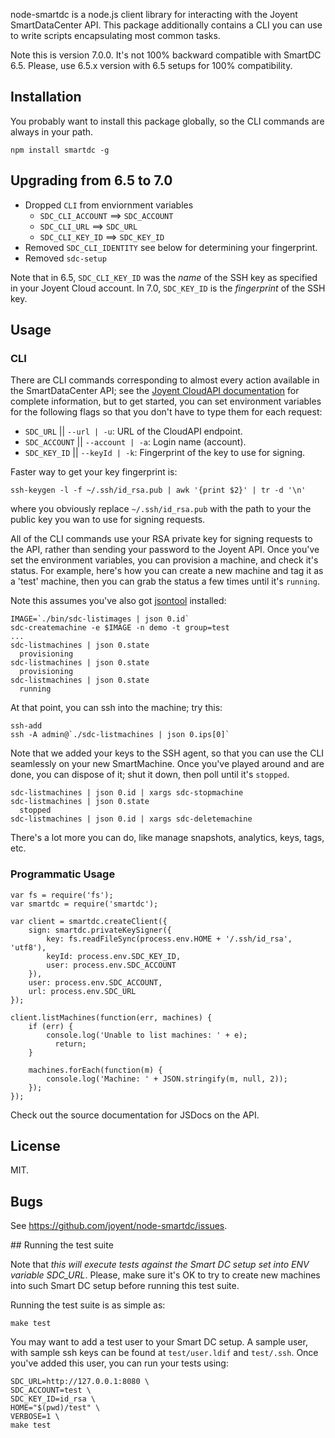 node-smartdc is a node.js client library for interacting with the Joyent
SmartDataCenter API.  This package additionally contains a CLI you can use
to write scripts encapsulating most common tasks.

Note this is version 7.0.0. It's not 100% backward compatible with
SmartDC 6.5. Please, use 6.5.x version with 6.5 setups for 100% compatibility.

## Installation

You probably want to install this package globally, so the CLI commands are
always in your path.

    npm install smartdc -g

## Upgrading from 6.5 to 7.0

* Dropped `CLI` from enviornment variables
    * `SDC_CLI_ACCOUNT` ==> `SDC_ACCOUNT`
    * `SDC_CLI_URL` ==> `SDC_URL`
    * `SDC_CLI_KEY_ID` ==> `SDC_KEY_ID`
* Removed `SDC_CLI_IDENTITY` see below for determining your fingerprint.
* Removed `sdc-setup`

Note that in 6.5, `SDC_CLI_KEY_ID` was the _name_ of the SSH key as specified in
your Joyent Cloud account. In 7.0, `SDC_KEY_ID` is the _fingerprint_ of the SSH key.


## Usage

### CLI

There are CLI commands corresponding to almost every action available in the
SmartDataCenter API; see the
[Joyent CloudAPI documentation](http://apidocs.joyent.com/cloudapi/) for
complete information, but to get started, you can set environment variables for
the following flags so that you don't have to type them for each request:

* `SDC_URL` || `--url | -u`: URL of the CloudAPI endpoint.
* `SDC_ACCOUNT` || `--account | -a`: Login name (account).
* `SDC_KEY_ID` || `--keyId | -k`: Fingerprint of the key to use for signing.

Faster way to get your key fingerprint is:

    ssh-keygen -l -f ~/.ssh/id_rsa.pub | awk '{print $2}' | tr -d '\n'

where you obviously replace `~/.ssh/id_rsa.pub` with the path to your the
public key you wan to use for signing requests.

All of the CLI commands use your RSA private key for signing requests to the API,
rather than sending your password to the Joyent API.  Once you've set the environment
variables, you can provision a machine, and check it's status.  For example,
here's how you can create a new machine and tag it as a 'test' machine, then
you can grab the status a few times until it's `running`.

Note this assumes you've also got [jsontool](https://github.com/trentm/json)
installed:

    IMAGE=`./bin/sdc-listimages | json 0.id`
    sdc-createmachine -e $IMAGE -n demo -t group=test
    ...
    sdc-listmachines | json 0.state
      provisioning
    sdc-listmachines | json 0.state
      provisioning
    sdc-listmachines | json 0.state
      running

At that point, you can ssh into the machine; try this:

    ssh-add
    ssh -A admin@`./sdc-listmachines | json 0.ips[0]`

Note that we added your keys to the SSH agent, so that you can use the CLI
seamlessly on your new SmartMachine. Once you've played around and are done,
you can dispose of it; shut it down, then poll until it's `stopped`.

    sdc-listmachines | json 0.id | xargs sdc-stopmachine
    sdc-listmachines | json 0.state
      stopped
    sdc-listmachines | json 0.id | xargs sdc-deletemachine

There's a lot more you can do, like manage snapshots, analytics, keys, tags,
etc.

### Programmatic Usage

    var fs = require('fs');
    var smartdc = require('smartdc');

    var client = smartdc.createClient({
        sign: smartdc.privateKeySigner({
            key: fs.readFileSync(process.env.HOME + '/.ssh/id_rsa', 'utf8'),
            keyId: process.env.SDC_KEY_ID,
            user: process.env.SDC_ACCOUNT
        }),
        user: process.env.SDC_ACCOUNT,
        url: process.env.SDC_URL
    });

    client.listMachines(function(err, machines) {
        if (err) {
            console.log('Unable to list machines: ' + e);
	          return;
        }

        machines.forEach(function(m) {
            console.log('Machine: ' + JSON.stringify(m, null, 2));
        });
    });

Check out the source documentation for JSDocs on the API.

## License

MIT.

## Bugs

See <https://github.com/joyent/node-smartdc/issues>.

## Running the test suite

Note that *this will execute tests against the Smart DC setup set into
ENV variable SDC_URL*. Please, make sure it's OK to try to create new
machines into such Smart DC setup before running this test suite.

Running the test suite is as simple as:

    make test

You may want to add a test user to your Smart DC setup. A sample user, with
sample ssh keys can be found at `test/user.ldif` and `test/.ssh`. Once you've
added this user, you can run your tests using:

    SDC_URL=http://127.0.0.1:8080 \
    SDC_ACCOUNT=test \
    SDC_KEY_ID=id_rsa \
    HOME="$(pwd)/test" \
    VERBOSE=1 \
    make test
